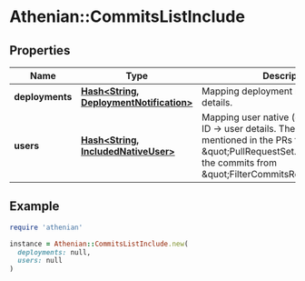 # Athenian::CommitsListInclude

## Properties

| Name | Type | Description | Notes |
| ---- | ---- | ----------- | ----- |
| **deployments** | [**Hash&lt;String, DeploymentNotification&gt;**](DeploymentNotification.md) | Mapping deployment names to their details. | [optional] |
| **users** | [**Hash&lt;String, IncludedNativeUser&gt;**](IncludedNativeUser.md) | Mapping user native (e.g., GitHub) login ID -&gt; user details. The users are mentioned in the PRs from \&quot;PullRequestSet.data\&quot; or in the commits from \&quot;FilterCommitsRequest.data\&quot;. |  |

## Example

```ruby
require 'athenian'

instance = Athenian::CommitsListInclude.new(
  deployments: null,
  users: null
)
```

